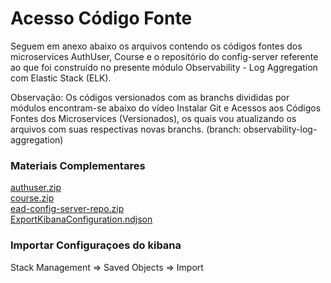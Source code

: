 # Acesso Código Fonte

Seguem em anexo abaixo os arquivos contendo os códigos fontes dos microservices AuthUser, Course e o repositório do config-server referente ao que foi construído no presente módulo Observability - Log Aggregation com Elastic Stack (ELK). 

Observação: Os códigos versionados com as branchs divididas por módulos encontram-se abaixo do vídeo Instalar Git e Acessos aos Códigos Fontes dos Microservices (Versionados), os quais vou atualizando os arquivos com suas respectivas novas branchs. (branch: observability-log-aggregation)

### Materiais Complementares

[authuser.zip](./authuser.zip)  
[course.zip](./course.zip)  
[ead-config-server-repo.zip](./ead-config-server-repo.zip)  
[ExportKibanaConfiguration.ndjson](./export.ndjson)  

### Importar Configuraçoes do kibana

Stack Management => Saved Objects => Import